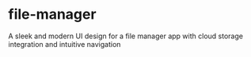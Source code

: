 # file-manager
A sleek and modern UI design for a file manager app with cloud storage integration and intuitive navigation
